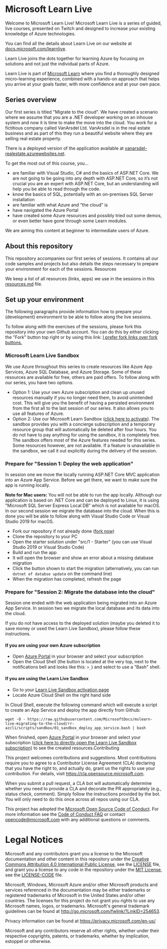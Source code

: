 # Microsoft Learn Live

Welcome to Microsoft Learn Live! Microsoft Learn Live is a series of guided, live courses, presented on Twitch and designed to increase your existing knowledge of Azure technologies.

You can find all the details about Learn Live on our website at [docs.microsoft.com/learnlive](https://docs.microsoft.com/learnlive).

Learn Live joins the dots together for learning Azure by focusing on solutions and not just the individual parts of Azure.

Learn Live is part of [Microsoft Learn](https://docs.microsoft.com/learn) where you find a thoroughly designed micro-learning experience, combined with a hands-on approach that helps you arrive at your goals faster, with more confidence and at your own pace. 

## Series overview

Our first series is titled "Migrate to the cloud". We have created a scenario where  we assume that you are a .NET developer working on an inhouse system and now  it is time to make the move into the cloud. You work for a fictitious company called VanArsdel Ltd. VanArsdel is in the real estate business and as part of this they run a beautiful website where they are selling real estate property.

There is a deployed version of the application available at [vanarsdel-realestate.azurewebsites.net](https://vanarsdel-realestate.azurewebsites.net).

To get  the most out of this course, you… 

* are familiar with Visual Studio, C# and the basics of ASP.NET Core. We are not going to be going  into any depth with ASP.NET Core, so it’s not crucial you are an expert with  ASP.NET Core, but an understanding will help you be able to read through the  code. 
* know the basics of SQL, potentially with an on-premises SQL Server  installation
* are familiar with what Azure and “the cloud” is
* have navigated the Azure Portal 
* have created some Azure resources and possibly tried out some demos, or even better have gone through some Learn modules.

We are aiming this content at beginner to intermediate users of Azure. 

## About this repository

This repository accompanies our first series of sessions. It contains all our code samples and projects but also details the steps necessary to prepare your environment for each of the sessions. Resources

We keep a list of all resources (links, apps) we use in the sessions in this [resources.md](resources.md) file.

## Set up your  environment

The following paragraphs provide information how to prepare your (development) environment to be able to follow along the live sessions.

To follow along with the exercises of the sessions, please fork this repository into your own Github account. You can do this by either clicking the "Fork" button top right or by using this link: [I prefer fork links over fork buttons.](https://github.com/MicrosoftDocs/mslearn-live-migrating-to-the-cloud/fork)

### Microsoft Learn Live Sandbox

We use Azure throughout this series to create resources like Azure App Services, Azure SQL Database, and Azure Storage. Some of these resources are available for free, others are paid offers. To follow along with our series, you have two options.

* Option 1: Use your own Azure subscription and clean up unused resources manually if you no longer need them, to avoid unintended cost. This will give you the benefit of having a persisted environment from the first all to the last session of our series. It also allows you to use all features of Azure.
* Option 2: Use our Microsoft Learn Sandbox ([click here to activate](https://aka.ms/learnlivesandbox)). The sandbox provides you with a concierge subscription and a temporary resource group that will automatically be deleted after four hours. You do not have to pay anything for using the sandbox, it is completely free. The sandbox offers most of the Azure features needed for this series. Some resources however, are not available. If a feature is unavailable in the sandbox, we call it out explicitly during the delivery of the session. 

### Prepare for "Session 1: Deploy the web application"

In session one we move the locally running ASP.NET Core MVC application into an Azure App Service. Before we get there, we want to make sure the app is running locally.

**Note for Mac users:** You will not be able to run the app locally. Although our application is based on .NET Core and can be deployed to Linux, it is using "Microsoft SQL Server Express Local DB" which is not available for macOS. In our second session we migrate the database into the cloud. When this is done you will be able to follow along with Visual Studio Code or Visual Studio 2019 for macOS.

* Fork our repository if not already done ([fork now](https://github.com/MicrosoftDocs/mslearn-live-migrating-to-the-cloud/fork))
* Clone the repository to your PC
* Open the starter solution under "src/1 - Starter" (you can use Visual Studio 2019 or Visual Studio Code)
* Build and run the app
* It will open the browser and show an error about a missing database migration 
* Click the button shown to start the migration (alternatively, you can run `dotnet ef databse update` on the command line)
* When the migration has completed, refresh the page

### Prepare for "Session 2: Migrate the database into the cloud"

Session one ended with the web application being migrated into an Azure App Service. In session two we migrate the local database and its data into the cloud.

If you do not have access to the deployed solution (maybe you deleted it to save money or used the Learn Live Sandbox), please follow these instructions.

#### If you are using your own Azure subscription

* Open [Azure Portal](https://portal.azure.com) in your browser and select your subscription
* Open the Cloud Shell (the button is located at the very top, next to the notifications bell and looks like this: `>_`) and select to use a "Bash" shell.

#### If you are using the Learn Live Sandbox

* Go to your [Learn Live Sandbox activation page](https://aka.ms/learnlivesandbox)
* Locate Azure Cloud Shell on the right hand side

In Cloud Shell, execute the following command which will execute a script to create an App Service and deploy the app directly from Github:

`wget -O - https://raw.githubusercontent.com/MicrosoftDocs/mslearn-live-migrating-to-the-cloud/rr-azcli/scripts/sandbox/01_sandbox_deploy_app_service.bash | bash`

When finished, open [Azure Portal](https://portal.azure.com) in your browser and select your subscription ([click here to directly open the Learn Live Sandbox subscription](https://portal.azure.com/learn.docs.microsoft.com?azure-portal=true)) to see the created resources.Contributing

This project welcomes contributions and suggestions.  Most contributions require you to agree to a
Contributor License Agreement (CLA) declaring that you have the right to, and actually do, grant us
the rights to use your contribution. For details, visit https://cla.opensource.microsoft.com.

When you submit a pull request, a CLA bot will automatically determine whether you need to provide
a CLA and decorate the PR appropriately (e.g., status check, comment). Simply follow the instructions
provided by the bot. You will only need to do this once across all repos using our CLA.

This project has adopted the [Microsoft Open Source Code of Conduct](https://opensource.microsoft.com/codeofconduct/).
For more information see the [Code of Conduct FAQ](https://opensource.microsoft.com/codeofconduct/faq/) or
contact [opencode@microsoft.com](mailto:opencode@microsoft.com) with any additional questions or comments.

# Legal Notices

Microsoft and any contributors grant you a license to the Microsoft documentation and other content
in this repository under the [Creative Commons Attribution 4.0 International Public License](https://creativecommons.org/licenses/by/4.0/legalcode),
see the [LICENSE](LICENSE) file, and grant you a license to any code in the repository under the [MIT License](https://opensource.org/licenses/MIT), see the
[LICENSE-CODE](LICENSE-CODE) file.

Microsoft, Windows, Microsoft Azure and/or other Microsoft products and services referenced in the documentation
may be either trademarks or registered trademarks of Microsoft in the United States and/or other countries.
The licenses for this project do not grant you rights to use any Microsoft names, logos, or trademarks.
Microsoft's general trademark guidelines can be found at http://go.microsoft.com/fwlink/?LinkID=254653.

Privacy information can be found at https://privacy.microsoft.com/en-us/

Microsoft and any contributors reserve all other rights, whether under their respective copyrights, patents,
or trademarks, whether by implication, estoppel or otherwise.
